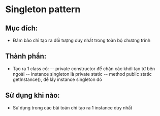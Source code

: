 # Singleton pattern

## Mục đích: 
- Đảm bảo chỉ tạo ra đối tượng duy nhất trong toàn bộ chương trình

## Thành phần:
- Tạo ra 1 class có:
-- private constructor để chặn các khởi tạo từ bên ngoài
-- instance singleton là private static
-- method public static getInstance(), để lấy instance singleton đó
## Sử dụng khi nào:
- Sử dụng trong các bài toán chỉ tạo ra 1 instance duy nhất
